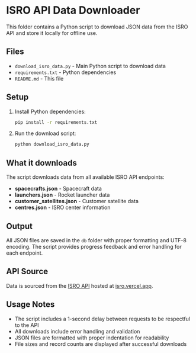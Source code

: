 # ISRO API Data Downloader

This folder contains a Python script to download JSON data from the ISRO API and store it locally for offline use.

## Files

- `download_isro_data.py` - Main Python script to download data
- `requirements.txt` - Python dependencies
- `README.md` - This file

## Setup

1. Install Python dependencies:
   ```bash
   pip install -r requirements.txt
   ```

2. Run the download script:
   ```bash
   python download_isro_data.py
   ```

## What it downloads

The script downloads data from all available ISRO API endpoints:

- **spacecrafts.json** - Spacecraft data
- **launchers.json** - Rocket launcher data  
- **customer_satellites.json** - Customer satellite data
- **centres.json** - ISRO center information

## Output

All JSON files are saved in the `db` folder with proper formatting and UTF-8 encoding. The script provides progress feedback and error handling for each endpoint.

## API Source

Data is sourced from the [ISRO API](https://github.com/isro/api) hosted at [isro.vercel.app](https://isro.vercel.app).

## Usage Notes

- The script includes a 1-second delay between requests to be respectful to the API
- All downloads include error handling and validation
- JSON files are formatted with proper indentation for readability
- File sizes and record counts are displayed after successful downloads
